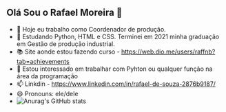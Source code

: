 ## Olá Sou o Rafael Moreira 👋

- 🔭 Hoje eu trabalho como Coordenador de produção.
- 🌱 Estudando Python, HTML e CSS. Terminei em 2021 minha graduação em Gestão de produção industrial.
- 📚 Site aonde estou fazendo curso - https://web.dio.me/users/raffnb?tab=achievements
- 👯 Estou interessado em trabalhar com Pyhton ou qualquer função na área da programação
- 📫 Linkdin - https://www.linkedin.com/in/rafael-de-souza-2876b9187/
- 😄 Pronouns: ele/dele
- ![Anurag's GitHub stats](https://github-readme-stats.vercel.app/api?username=raffnb&show_icons=true&theme=onedark)
